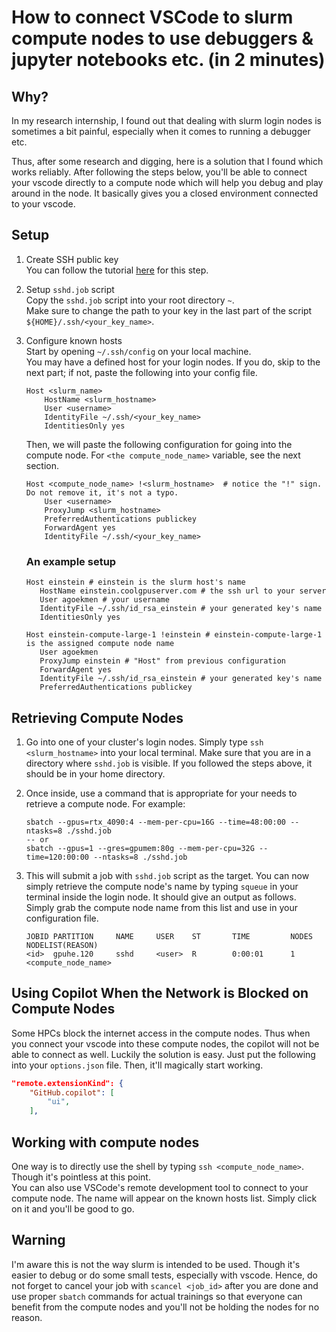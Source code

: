 # How to connect VSCode to slurm compute nodes to use debuggers & jupyter notebooks etc. (in 2 minutes)

## Why?
In my research internship, I found out that dealing with slurm login nodes is sometimes a bit painful, especially when it comes to running a debugger etc. 

Thus, after some research and digging, here is a solution that I found which works reliably.
After following the steps below, you'll be able to connect your vscode directly to a compute node which will help you debug and play around in the node. It basically gives you a closed environment connected to your vscode.

## Setup

1. Create SSH public key <br>
    You can follow the tutorial [here](https://www.digitalocean.com/community/tutorials/how-to-configure-ssh-key-based-authentication-on-a-linux-server) for this step.

2. Setup `sshd.job` script <br>
    Copy the `sshd.job` script into your root directory `~`. <br>
    Make sure to change the path to your key in the last part of the script `${HOME}/.ssh/<your_key_name>`.

3. Configure known hosts <br>
    Start by opening `~/.ssh/config` on your local machine. <br>
    You may have a defined host for your login nodes. If you do, skip to the next part; if not, paste the following into your config file. <br>
    ```
    Host <slurm_name>
        HostName <slurm_hostname>
        User <username>
        IdentityFile ~/.ssh/<your_key_name>
        IdentitiesOnly yes
    ```
    Then, we will paste the following configuration for going into the compute node. For `<the compute_node_name>` variable, see the next section.
    ```
    Host <compute_node_name> !<slurm_hostname>  # notice the "!" sign. Do not remove it, it's not a typo.
        User <username>
        ProxyJump <slurm_hostname>
        PreferredAuthentications publickey
        ForwardAgent yes
        IdentityFile ~/.ssh/<your_key_name>
    ```

    ### An example setup
   ```
   Host einstein # einstein is the slurm host's name
      HostName einstein.coolgpuserver.com # the ssh url to your server
      User agoekmen # your username
      IdentityFile ~/.ssh/id_rsa_einstein # your generated key's name
      IdentitiesOnly yes

   Host einstein-compute-large-1 !einstein # einstein-compute-large-1 is the assigned compute node name
      User agoekmen
      ProxyJump einstein # "Host" from previous configuration
      ForwardAgent yes
      IdentityFile ~/.ssh/id_rsa_einstein # your generated key's name
      PreferredAuthentications publickey
   ```

## Retrieving Compute Nodes

1. Go into one of your cluster's login nodes. Simply type `ssh <slurm_hostname>` into your local terminal. Make sure that you are in a directory where `sshd.job` is visible. If you followed the steps above, it should be in your home directory.

2. Once inside, use a command that is appropriate for your needs to retrieve a compute node. For example:
    ```
    sbatch --gpus=rtx_4090:4 --mem-per-cpu=16G --time=48:00:00 --ntasks=8 ./sshd.job
    -- or
    sbatch --gpus=1 --gres=gpumem:80g --mem-per-cpu=32G --time=120:00:00 --ntasks=8 ./sshd.job
    ```

3. This will submit a job with `sshd.job` script as the target. You can now simply retrieve the compute node's name by typing `squeue` in your terminal inside the login node. It should give an output as follows. Simply grab the compute node name from this list and use in your configuration file.
    ```
    JOBID PARTITION     NAME     USER    ST       TIME         NODES NODELIST(REASON)
    <id>  gpuhe.120     sshd     <user>  R        0:00:01      1     <compute_node_name>
    ```

## Using Copilot When the Network is Blocked on Compute Nodes
Some HPCs block the internet access in the compute nodes. Thus when you connect your vscode into these compute nodes, the copilot will not be able to connect as well. Luckily the solution is easy. Just put the following into your `options.json` file. Then, it'll magically start working.
```json
"remote.extensionKind": {
    "GitHub.copilot": [
        "ui",
    ],
```

## Working with compute nodes
One way is to directly use the shell by typing `ssh <compute_node_name>`. Though it's pointless at this point. <br>
You can also use VSCode's remote development tool to connect to your compute node. The name will appear on the known hosts list. Simply click on it and you'll be good to go.

## Warning
I'm aware this is not the way slurm is intended to be used. Though it's easier to debug or do some small tests, especially with vscode. Hence, do not forget to cancel your job with `scancel <job_id>` after you are done and use proper `sbatch` commands for actual trainings so that everyone can benefit from the compute nodes and you'll not be holding the nodes for no reason.
